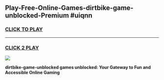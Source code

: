 
## Play-Free-Online-Games-dirtbike-game-unblocked-Premium #uiqnn
<h3>
<a href="https://premium.freeplayer.one?title=dirtbike-game-unblocked&ref=8M">CLICK TO PLAY</a></h3>
<hr>

<h3>
<a href="https://premium.freeplayer.one?title=dirtbike-game-unblocked&ref=8M">CLICK 2 PLAY</a>
  
</h3>

<a href="https://premium.freeplayer.one?title=dirtbike-game-unblocked&ref=8M"><img src="https://clearcache.store/games.png"></a>


**dirtbike-game-unblocked games unblocked: Your Gateway to Fun and Accessible Online Gaming**
